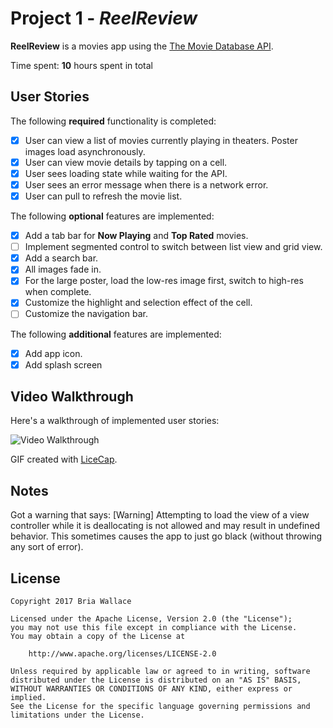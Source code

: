 # Project 1 - *ReelReview*

**ReelReview** is a movies app using the [The Movie Database API](http://docs.themoviedb.apiary.io/#).

Time spent: **10** hours spent in total

## User Stories

The following **required** functionality is completed:

- [X] User can view a list of movies currently playing in theaters. Poster images load asynchronously.
- [X] User can view movie details by tapping on a cell.
- [X] User sees loading state while waiting for the API.
- [X] User sees an error message when there is a network error.
- [X] User can pull to refresh the movie list.

The following **optional** features are implemented:

- [X] Add a tab bar for **Now Playing** and **Top Rated** movies.
- [ ] Implement segmented control to switch between list view and grid view.
- [X] Add a search bar.
- [X] All images fade in.
- [X] For the large poster, load the low-res image first, switch to high-res when complete.
- [X] Customize the highlight and selection effect of the cell.
- [ ] Customize the navigation bar.

The following **additional** features are implemented:

- [X] Add app icon.
- [X] Add splash screen

## Video Walkthrough

Here's a walkthrough of implemented user stories:

<img src='http://imgur.com/a/rvWU4' title='Video Walkthrough' width='' alt='Video Walkthrough' />

GIF created with [LiceCap](http://www.cockos.com/licecap/).

## Notes

Got a warning that says: [Warning] Attempting to load the view of a view controller while it is deallocating is not allowed and may result in undefined behavior. This sometimes causes the app to just go black (without throwing any sort of error).

## License

    Copyright 2017 Bria Wallace

    Licensed under the Apache License, Version 2.0 (the "License");
    you may not use this file except in compliance with the License.
    You may obtain a copy of the License at

        http://www.apache.org/licenses/LICENSE-2.0

    Unless required by applicable law or agreed to in writing, software
    distributed under the License is distributed on an "AS IS" BASIS,
    WITHOUT WARRANTIES OR CONDITIONS OF ANY KIND, either express or implied.
    See the License for the specific language governing permissions and
    limitations under the License.

